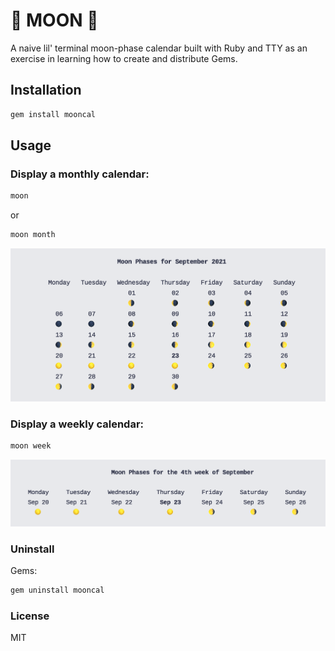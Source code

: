 # 🌚 MOON 🌝

A naive lil' terminal moon-phase calendar built with Ruby and TTY as an exercise in learning how to create and distribute Gems.

## Installation

```bash
gem install mooncal
```

## Usage

### Display a monthly calendar:

```bash
moon
```
or 
```bash
moon month
```

![Monthly Moon Calendar](.imgs/moon_month.png)

### Display a weekly calendar:

```bash
moon week
```

![Weekly Moon Calendar](.imgs/moon_week.png)

### Uninstall

Gems:
```bash
gem uninstall mooncal
```

### License

MIT
